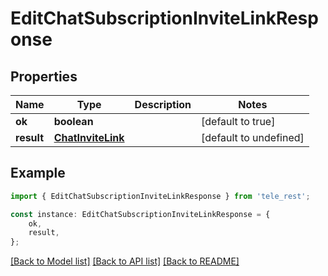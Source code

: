 # EditChatSubscriptionInviteLinkResponse


## Properties

Name | Type | Description | Notes
------------ | ------------- | ------------- | -------------
**ok** | **boolean** |  | [default to true]
**result** | [**ChatInviteLink**](ChatInviteLink.md) |  | [default to undefined]

## Example

```typescript
import { EditChatSubscriptionInviteLinkResponse } from 'tele_rest';

const instance: EditChatSubscriptionInviteLinkResponse = {
    ok,
    result,
};
```

[[Back to Model list]](../README.md#documentation-for-models) [[Back to API list]](../README.md#documentation-for-api-endpoints) [[Back to README]](../README.md)
